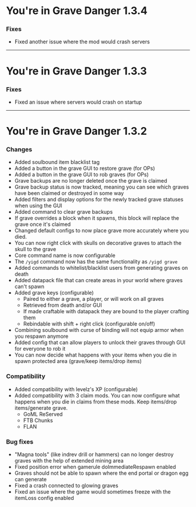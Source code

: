 # You're in Grave Danger 1.3.4

### Fixes
 - Fixed another issue where the mod would crash servers

---

# You're in Grave Danger 1.3.3

### Fixes
 - Fixed an issue where servers would crash on startup

---

# You're in Grave Danger 1.3.2

### Changes
- Added soulbound item blacklist tag
- Added a button in the grave GUI to restore grave (for OPs)
- Added a button in the grave GUI to rob graves (for OPs)
- Grave backups are no longer deleted once the grave is claimed
- Grave backup status is now tracked, meaning you can see which graves have been claimed or destroyed in some way
- Added filters and display options for the newly tracked grave statuses when using the GUI
- Added command to clear grave backups
- If grave overrides a block when it spawns, this block will replace the grave once it's claimed
- Changed default configs to now place grave more accurately where you died.
- You can now right click with skulls on decorative graves to attach the skull to the grave
- Core command name is now configurable
- The `/yigd` command now has the same functionality as `/yigd grave`
- Added commands to whitelist/blacklist users from generating graves on death
- Added datapack file that can create areas in your world where graves can't spawn
- Added grave keys (configurable)
    - Paired to either a grave, a player, or will work on all graves
    - Retrieved from death and/or GUI
    - If made craftable with datapack they are bound to the player crafting them
    - Rebindable with shift + right click (configurable on/off)
- Combining soulbound with curse of binding will not equip armor when you respawn anymore
- Added config that can allow players to unlock their graves through GUI for everyone to rob it
- You can now decide what happens with your items when you die in spawn protected area (grave/keep items/drop items)

### Compatibility
- Added compatibility with levelz's XP (configurable)
- Added compatibility with 3 claim mods. You can now configure what happens when you die in claims from these mods. Keep items/drop items/generate grave.
    - GoML ReServed
    - FTB Chunks
    - FLAN

### Bug fixes
- "Magna tools" (like indrev drill or hammers) can no longer destroy graves with the help of extended mining area
- Fixed position error when gamerule doImmediateRespawn enabled
- Graves should not be able to spawn where the end portal or dragon egg can generate
- Fixed a crash connected to glowing graves
- Fixed an issue where the game would sometimes freeze with the itemLoss config enabled
